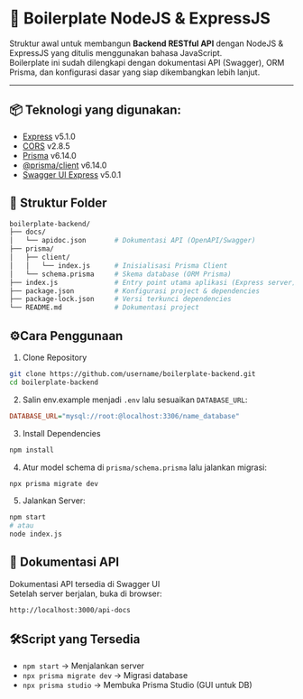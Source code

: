 # 🚀 Boilerplate NodeJS & ExpressJS

Struktur awal untuk membangun **Backend RESTful API** dengan NodeJS & ExpressJS yang ditulis menggunakan bahasa JavaScript.  
Boilerplate ini sudah dilengkapi dengan dokumentasi API (Swagger), ORM Prisma, dan konfigurasi dasar yang siap dikembangkan lebih lanjut.

---

## 📦 Teknologi yang digunakan:

- [Express](https://expressjs.com/) v5.1.0
- [CORS](https://www.npmjs.com/package/cors) v2.8.5
- [Prisma](https://www.prisma.io/) v6.14.0
- [@prisma/client](https://www.prisma.io/docs/concepts/components/prisma-client) v6.14.0
- [Swagger UI Express](https://www.npmjs.com/package/swagger-ui-express) v5.0.1

## 📂 Struktur Folder

```bash
boilerplate-backend/
├── docs/
│   └── apidoc.json       # Dokumentasi API (OpenAPI/Swagger)
├── prisma/
│   ├── client/
│   │   └── index.js      # Inisialisasi Prisma Client
│   └── schema.prisma     # Skema database (ORM Prisma)
├── index.js              # Entry point utama aplikasi (Express server)
├── package.json          # Konfigurasi project & dependencies
├── package-lock.json     # Versi terkunci dependencies
└── README.md             # Dokumentasi project
```

## ⚙️Cara Penggunaan

1. Clone Repository

```bash
git clone https://github.com/username/boilerplate-backend.git
cd boilerplate-backend
```

2. Salin env.example menjadi `.env` lalu sesuaikan `DATABASE_URL`:

```ini
DATABASE_URL="mysql://root:@localhost:3306/name_database"
```

3. Install Dependencies

```bash
npm install
```

4. Atur model schema di `prisma/schema.prisma` lalu jalankan migrasi:

```bash
npx prisma migrate dev
```

5. Jalankan Server:

```bash
npm start
# atau
node index.js
```

## 📖 Dokumentasi API

Dokumentasi API tersedia di Swagger UI  
Setelah server berjalan, buka di browser:

```bash
http://localhost:3000/api-docs
```

## 🛠️Script yang Tersedia

- `npm start` → Menjalankan server
- `npx prisma migrate dev` → Migrasi database
- `npx prisma studio` → Membuka Prisma Studio (GUI untuk DB)
